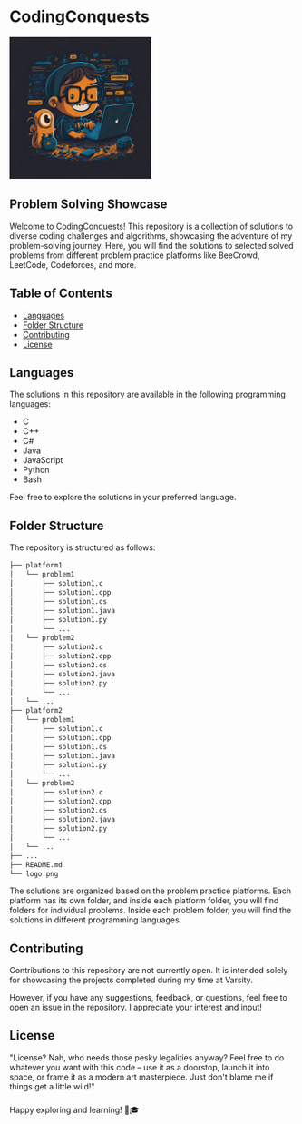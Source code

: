 # CodingConquests

<img src="logo.png" alt="CodingConquests Logo" width="250" height="250">


## Problem Solving Showcase

Welcome to CodingConquests! This repository is a collection of solutions to diverse coding challenges and algorithms, showcasing the adventure of my problem-solving journey. Here, you will find the solutions to selected solved problems from different problem practice platforms like BeeCrowd, LeetCode, Codeforces, and more.

## Table of Contents

- [Languages](#languages)
- [Folder Structure](#folder-structure)
- [Contributing](#contributing)
- [License](#license)

## Languages

The solutions in this repository are available in the following programming languages:

- C
- C++
- C#
- Java
- JavaScript
- Python
- Bash

Feel free to explore the solutions in your preferred language.

## Folder Structure

The repository is structured as follows:

```
├── platform1
│   └── problem1
│       ├── solution1.c
│       ├── solution1.cpp
│       ├── solution1.cs
│       ├── solution1.java
│       ├── solution1.py
│       └── ...
│   └── problem2
│       ├── solution2.c
│       ├── solution2.cpp
│       ├── solution2.cs
│       ├── solution2.java
│       ├── solution2.py
│       └── ...
│   └── ...
├── platform2
│   └── problem1
│       ├── solution1.c
│       ├── solution1.cpp
│       ├── solution1.cs
│       ├── solution1.java
│       ├── solution1.py
│       └── ...
│   └── problem2
│       ├── solution2.c
│       ├── solution2.cpp
│       ├── solution2.cs
│       ├── solution2.java
│       ├── solution2.py
│       └── ...
│   └── ...
├── ...
├── README.md
└── logo.png
```

The solutions are organized based on the problem practice platforms. Each platform has its own folder, and inside each platform folder, you will find folders for individual problems. Inside each problem folder, you will find the solutions in different programming languages.

###

## Contributing

Contributions to this repository are not currently open. It is intended solely for showcasing the projects completed during my time at Varsity.

However, if you have any suggestions, feedback, or questions, feel free to open an issue in the repository. I appreciate your interest and input!

## License

"License? Nah, who needs those pesky legalities anyway? Feel free to do whatever you want with this code – use it as a doorstop, launch it into space, or frame it as a modern art masterpiece. Just don't blame me if things get a little wild!"

###

Happy exploring and learning! 🚀🎓
